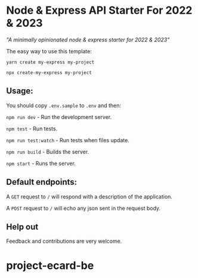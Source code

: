 # Node & Express API Starter For 2022 & 2023

_"A minimally opinionated node & express starter for 2022 & 2023"_

The easy way to use this template:

`yarn create my-express my-project`

`npx create-my-express my-project`

## Usage:

You should copy `.env.sample` to `.env` and then:

`npm run dev` - Run the development server.

`npm test` - Run tests.

`npm run test:watch` - Run tests when files update.

`npm run build` - Builds the server.

`npm start` - Runs the server.

## Default endpoints:

A `GET` request to `/` will respond with a description of the application.

A `POST` request to `/` will echo any json sent in the request body.

## Help out

Feedback and contributions are very welcome.
# project-ecard-be
